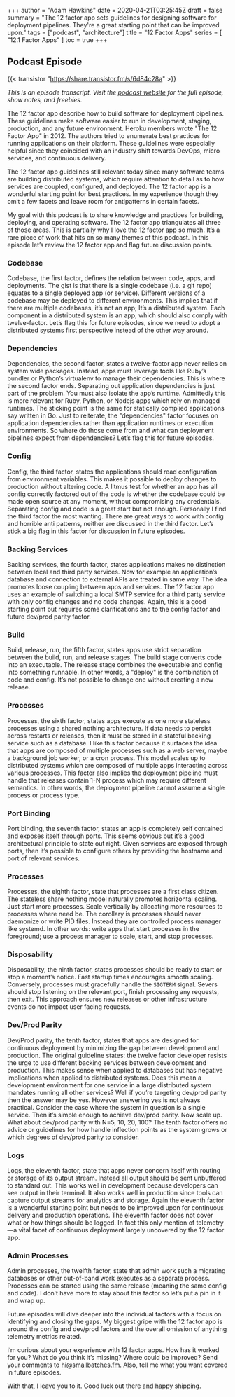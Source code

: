+++
author = "Adam Hawkins"
date = 2020-04-21T03:25:45Z
draft = false
summary = "The 12 factor app sets guidelines for designing software for deployment pipelines. They're a great starting point that can be improved upon."
tags = ["podcast", "architecture"]
title = "12 Factor Apps"
series = [ "12.1 Factor Apps" ]
toc = true
+++

## Podcast Episode

{{< transistor "https://share.transistor.fm/s/6d84c28a" >}}

_This is an episode transcript. Visit the [podcast
website](https://share.transistor.fm/s/6d84c28a) for the full episode,
show notes, and freebies._

The 12 factor app describe how to build software for deployment
pipelines. These guidelines make software easier to run in
development, staging, production, and any future environment. Heroku
members wrote "The 12 Factor App" in 2012. The authors tried to
enumerate best practices for running applications on their platform.
These guidelines were especially helpful since they coincided with an
industry shift towards DevOps, micro services, and continuous
delivery.

The 12 factor app guidelines still relevant today since many software
teams are building distributed systems, which require attention to
detail as to how services are coupled, configured, and deployed. The
12 factor app is a wonderful starting point for best practices. In my
experience though they omit a few facets and leave room for
antipatterns in certain facets.

My goal with this podcast is to share knowledge and practices for
building, deploying, and operating software. The 12 factor app
triangulates all three of those areas. This is partially why I love
the 12 factor app so much. It’s a rare piece of work that hits on so
many themes of this podcast. In this episode let’s review the 12
factor app and flag future discussion points.

### Codebase

Codebase, the first factor, defines the relation between code, apps,
and deployments. The gist is that there is a single codebase (i.e. a
git repo) equates to a single deployed app (or service). Different
versions of a codebase may be deployed to different environments. This
implies that if there are multiple codebases, it’s not an app; It’s a
distributed system. Each component in a distributed system is an app,
which should also comply with twelve-factor. Let’s flag this for
future episodes, since we need to adopt a distributed systems first
perspective instead of the other way around.

### Dependencies

Dependencies, the second factor, states a twelve-factor app never
relies on system wide packages. Instead, apps must leverage tools like
Ruby’s bundler or Python’s virtualenv to manage their dependencies.
This is where the second factor ends. Separating out application
dependencies is just part of the problem. You must also isolate the
app’s runtime. Admittedly this is more relevant for Ruby, Python, or
Nodejs apps which rely on managed runtimes. The sticking point is the
same for statically complied applications say written in Go. Just to
reiterate, the "dependencies" factor focuses on application
dependencies rather than application runtimes or execution
environments. So where do those come from and what can deployment
pipelines expect from dependencies? Let’s flag this for future
episodes.

### Config

Config, the third factor, states the applications should read
configuration from environment variables. This makes it possible to
deploy changes to production without altering code. A litmus test for
whether an app has all config correctly factored out of the code is
whether the codebase could be made open source at any moment, without
compromising any credentials. Separating config and code is a great
start but not enough. Personally I find the third factor the most
wanting. There are great ways to work with config and horrible anti
patterns, neither are discussed in the third factor. Let’s stick a big
flag in this factor for discussion in future episodes.

### Backing Services

Backing services, the fourth factor, states applications makes no
distinction between local and third party services.  Now for example
an application’s database and connection to external APIs are treated
in same way. The idea promotes loose coupling between apps and
services. The 12 factor app uses an example of switching a local SMTP
service for a third party service with only config changes and no code
changes. Again, this is a good starting point but requires some
clarifications and to the config factor and future dev/prod parity
factor.

### Build

Build, release, run, the fifth factor, states apps use strict
separation between the build, run, and release stages. The build stage
converts code into an executable. The release stage combines the
executable and config into something runnable. In other words, a
"deploy" is the combination of code and config. It’s not possible to
change one without creating a new release.

### Processes

Processes, the sixth factor, states apps execute as one more stateless
processes using a shared nothing architecture. If data needs to
persist across restarts or releases, then it must be stored in a
stateful backing service such as a database. I like this factor
because it surfaces the idea that apps are composed of multiple
processes such as a web server, maybe a background job worker, or a
cron process. This model scales up to distributed systems which are
composed of multiple apps interacting across various processes. This
factor also implies the deployment pipeline must handle that releases
contain 1-N process which may require different semantics. In other
words, the deployment pipeline cannot assume a single process or
process type.

### Port Binding

Port binding, the seventh factor, states an app is completely self
contained and exposes itself through ports. This seems obvious but
it’s a good architectural principle to state out right. Given services
are exposed through ports, then it’s possible to configure others by
providing the hostname and port of relevant services.

### Processes

Processes, the eighth factor, state that processes are a first class
citizen. The stateless share nothing model naturally promotes
horizontal scaling. Just start more processes. Scale vertically by
allocating more resources to processes where need be. The corollary is
processes should never daemonize or write PID files. Instead they are
controlled process manager like systemd. In other words: write apps
that start processes in the foreground; use a process manager to
scale, start, and stop processes.

### Disposability

Disposability, the ninth factor, states processes should be ready to
start or stop a moment’s notice. Fast startup times encourages smooth
scaling. Conversely, processes must gracefully handle the `SIGTERM`
signal. Severs should stop listening on the relevant port, finish
processing any requests, then exit. This approach ensures new releases
or other infrastructure events do not impact user facing requests.

### Dev/Prod Parity

Dev/Prod parity, the tenth factor, states that apps are designed for
continuous deployment by minimizing the gap between development and
production.  The original guideline states: the twelve factor
developer resists the urge to use different backing services between
development and production. This makes sense when applied to databases
but has negative implications when applied to distributed systems.
Does this mean a development environment for one service in a large
distributed system mandates running all other services? Well if you’re
targeting dev/prod parity then the answer may be yes. However
answering yes is not always practical. Consider the case where the
system in question is a single service. Then it’s simple enough to
achieve dev/prod parity. Now scale up. What about dev/prod parity with
N=5, 10, 20, 100? The tenth factor offers no advice or guidelines for
how handle inflection points as the system grows or which degrees of
dev/prod parity to consider.

### Logs

Logs, the eleventh factor, state that apps never concern itself with
routing or storage of its output stream. Instead all output should be
sent unbuffered to standard out. This works well in development
because developers can see output in their terminal. It also works
well in production since tools can capture output streams for
analytics and storage. Again the eleventh factor is a wonderful
starting point but needs to be improved upon for continuous delivery
and production operations. The eleventh factor does not cover what or
how things should be logged. In fact this only mention of telemetry—a
vital facet of continuous deployment largely uncovered by the 12
factor app.

### Admin Processes

Admin processes, the twelfth factor, state that admin work such a
migrating databases or other out-of-band work executes as a separate
process. Processes can be started using the same release (meaning the
same config and code). I don’t have more to stay about this factor so
let’s put a pin in it and wrap up.

Future episodes will dive deeper into the individual factors with a
focus on identifying and closing the gaps. My biggest gripe with the
12 factor app is around the config and dev/prod factors and the
overall omission of anything telemetry metrics related.

I’m curious about your experience with 12 factor apps. How has it
worked for you? What do you think it’s missing? Where could be
improved? Send your comments to hi@smallbatches.fm. Also, tell me what
you want covered in future episodes.

With that, I leave you to it. Good luck out there and happy shipping.
